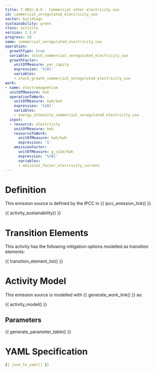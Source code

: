 ```yaml
---
title: T-4B2c-A-6 - Commercial other electricity use
id: commercial_unregulated_electricity_use
sector: buildings
sustainability: green
class: activity
version: 2.3.0
progress: 50
name: commercial_unregulated_electricity_use
operation:
  growthType: true
  variable: stock_commercial_unregulated_electricity_use
  growthFactor:
    unitOfMeasure: per_capita
    expression: '%[0]'
    variables:
    - stock_growth_commercial_unregulated_electricity_use
work:
- name: electromagnetism
  unitOfMeasure: kwh
  operationToWork:
    unitOfMeasure: kwh/kwh
    expression: '%[0]'
    variables:
    - energy_intensity_commercial_unregulated_electricity_use
  input:
  - resource: electricity
    unitOfMeasure: kwh
    resourceToWork:
      unitOfMeasure: kwh/kwh
      expression: '1'
    emissionFactor:
      unitOfMeasure: g_co2e/kwh
      expression: '%[0]'
      variables:
      - emission_factor_electricity_current
---
```

# Definition
This emission source is defined by the IPCC in {{ ipcc_emission_link() }}.


{{ activity_sustainability() }}

# Transition Elements

This activity has the following mitigation options modelled as transition elements:

{{ transition_element_list() }}

# Activity Model
This emission source is modelled with {{ generate_work_link() }} as:

{{ activity_model() }}

## Parameters

{{ generate_parameter_table() }}

# YAML Specification

```yaml
{{ json_to_yaml() }}
```